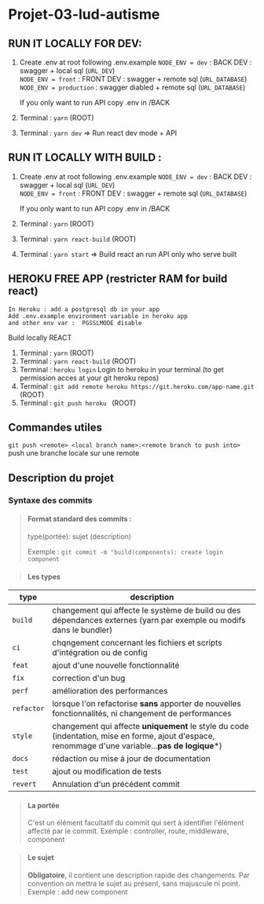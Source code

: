 # Projet-03-lud-autisme

## RUN IT LOCALLY FOR DEV:

1. Create .env at root following .env.example
    `NODE_ENV = dev` : BACK DEV : swagger + local sql (`URL_DEV`)<br>
    `NODE_ENV = front` : FRONT DEV : swagger + remote sql (`URL_DATABASE`)<br>
    `NODE_ENV = production` : swagger diabled + remote sql (`URL_DATABASE`)<br>

    If you only want to run API copy .env in /BACK
2. Terminal : `yarn` (ROOT)
3. Terminal : `yarn dev` => Run react dev mode + API

## RUN IT LOCALLY WITH BUILD :
1. Create .env at root following .env.example
    `NODE_ENV = dev` : BACK DEV : swagger + local sql (`URL_DEV`)<br>
    `NODE_ENV = front` : FRONT DEV : swagger + remote sql (`URL_DATABASE`)

    If you only want to run API copy .env in /BACK
2. Terminal : `yarn` (ROOT)<br>
3. Terminal : `yarn react-build` (ROOT)<br>
4. Terminal : `yarn start` => Build react an run API only who serve built

## HEROKU FREE APP (restricter RAM for build react)
    In Heroku : add a postgresql db in your app
    Add .env.example environment variable in heroku app
    and other env var :  PGSSLMODE disable

Build locally REACT
1. Terminal : `yarn` (ROOT)<br>
2. Terminal : `yarn react-build` (ROOT)<br>
3. Terminal : `heroku login` Login to heroku in your terminal (to get permission acces at your git heroku repos)<br>
3. Terminal : `git add remote heroku https://git.heroku.com/app-name.git` (ROOT)<br>
4. Terminal : `git push heroku ` (ROOT)



## Commandes utiles
`git push <remote> <local branch name>:<remote branch to push into>` push une branche locale sur une remote

## Description du projet

### Syntaxe des commits

> #### Format standard des commits :
>
> type(portée): sujet (description)
>
> Exemple : `git commit -m "build(components): create login component`

> #### Les types

type    |   description |
|--------|--------|
`build` | changement qui affecte le système de build ou des dépendances externes (yarn par exemple ou modifs dans le bundler)
`ci`    | chqngement concernant les fichiers et scripts d'intégration ou de config
`feat`  | ajout d'une nouvelle fonctionnalité
`fix`   | correction d'un bug
`perf`  |amélioration des performances
`refactor`  | lorsque l'on refactorise **sans** apporter de nouvelles fonctionnalités, ni changement de performances
`style` | changement qui affecte **uniquement** le style du code (indentation, mise en forme, ajout d'espace, renommage d'une variable...**pas de logique***)
`docs`  | rédaction ou mise à jour de documentation
`test`  | ajout ou modification de tests
`revert`    | Annulation d'un précédent commit

> #### La portée
> C'est un élément facultatif du commit qui sert à identifier l'élément affecté par le commit. Exemple : controller, route, middleware, component

> #### Le sujet
> **Obligatoire**, il contient une description rapide des changements. Par convention on mettra le sujet au présent, sans majuscule ni point.
> Exemple : add new component
